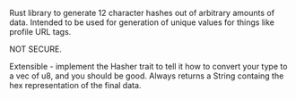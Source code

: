 Rust library to generate 12 character hashes out of arbitrary amounts of data. Intended to be used for generation of unique values for things like profile URL tags. 

NOT SECURE.

Extensible - implement the Hasher trait to tell it how to convert your type to a vec of u8, and you should be good. Always returns a String containg the hex representation of the final data.
